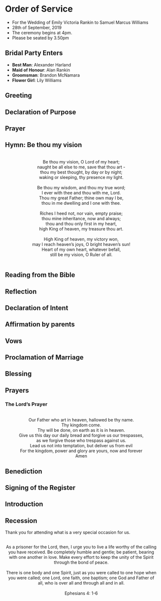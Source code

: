 # Order of Service

- For the Wedding of Emily Victoria Rankin to Samuel Marcus Williams
- 28th of September, 2019
- The ceremony begins at 4pm.
- Please be seated by 3.50pm

## Bridal Party Enters

- **Best Man**: Alexander Harland
- **Maid of Honour**: Alan Rankin
- **Groomsman**: Brandon McNamara
- **Flower Girl**: Lily Williams

## Greeting

## Declaration of Purpose

## Prayer

## Hymn: Be thou my vision
 
<div style="text-align: center">
<br>
Be thou my vision, O Lord of my heart;<br>
naught be all else to me, save that thou art -<br>
thou my best thought, by day or by night;<br>
waking or sleeping, thy presence my light.<br>
<br>
Be thou my wisdom, and thou my true word;<br>
I ever with thee and thou with me, Lord.<br>
Thou my great Father; thine own may I be,<br>
thou in me dwelling and I one with thee.<br>
<br>
Riches I heed not, nor vain, empty praise;<br>
thou mine inheritance, now and always;<br>
thou and thou only first in my heart,<br>
high King of heaven, my treasure thou art.<br>
<br>
High King of heaven, my victory won,<br>
may I reach heaven’s joys, O bright heaven’s sun!<br>
Heart of my own heart, whatever befall,<br>
still be my vision, O Ruler of all.<br>
<br>
</div>
 
## Reading from the Bible

## Reflection

## Declaration of Intent

## Affirmation by parents

## Vows

## Proclamation of Marriage

## Blessing

## Prayers

### The Lord’s Prayer
 
<div style="text-align: center">
<br>
Our Father who art in heaven, hallowed be thy name.
<br>
Thy kingdom come.
<br>
Thy will be done, on earth as it is in heaven.
<br>
Give us this day our daily bread and forgive us our trespasses,
<br>
as we forgive those who trespass against us.
<br>
Lead us not into temptation, but deliver us from evil
<br>
For the kingdom, power and glory are yours, now and forever
<br>
Amen
<br>
</div>
 
## Benediction

## Signing of the Register

## Introduction

## Recession

Thank you for attending what is a very special occasion for us.

<div style="text-align: center">
<br>
As a prisoner for the Lord, then, I urge you to live a life worthy of the calling you have received. Be completely humble and gentle; be patient, bearing with one another in love. Make every effort to keep the unity of the Spirit through the bond of peace.<br>
<br>
There is one body and one Spirit, just as you were called to one hope when you were called; one Lord, one faith, one baptism; one God and Father of all, who is over all and through all and in all.<br>
<br>
Ephesians 4: 1-6<br>
<br>
</div>